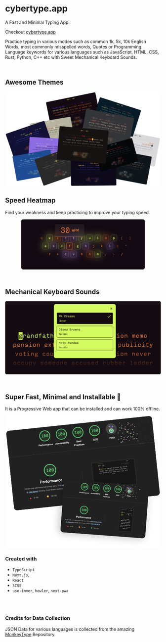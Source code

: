 # cybertype.app

A Fast and Minimal Typing App.

Checkout [cybertype.app](https://cybertype.app/)

Practice typing in various modes such as common 1k, 5k, 10k English Words, most commonly misspelled words, Quotes or Programming Language keywords for various languages such as JavaScript, HTML, CSS, Rust, Python, C++ etc with Sweet Mechanical Keyboard Sounds.

<br>

## Awesome Themes

<img src='./docs/themes.png' />

<br>

## Speed Heatmap

Find your weakness and keep practicing to improve your typing speed.

<p align="center">
<img src='./docs/heatmap.png' width='400' align='center' />
</p>

<br/>

## Mechanical Keyboard Sounds

<p align="center">
<img src='./docs/switches.png' width='600' align='center' />
</p>

<br>

## Super Fast, Minimal and Installable 💯

It is a Progressive Web app that can be installed and can work 100% offline.

<p align="center">
<img  src='./docs/perf.png' width='500' />
</p>

### Created with

- `TypeScript`
- `Next.js`,
- `React`
- `SCSS`
- `use-immer`, `howler`, `next-pwa`

<br>
<br>

### Credits for Data Collection

JSON Data for various languages is collected from the amazing [MonkeyType](https://github.com/monkeytypegame/monkeytype) Repository.
